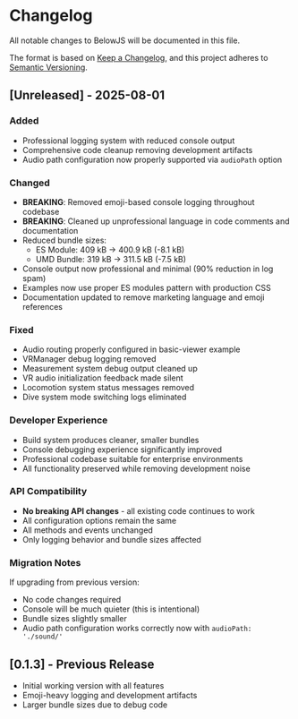 # Changelog

All notable changes to BelowJS will be documented in this file.

The format is based on [Keep a Changelog](https://keepachangelog.com/en/1.0.0/),
and this project adheres to [Semantic Versioning](https://semver.org/spec/v2.0.0.html).

## [Unreleased] - 2025-08-01

### Added
- Professional logging system with reduced console output
- Comprehensive code cleanup removing development artifacts
- Audio path configuration now properly supported via `audioPath` option

### Changed
- **BREAKING**: Removed emoji-based console logging throughout codebase
- **BREAKING**: Cleaned up unprofessional language in code comments and documentation
- Reduced bundle sizes:
  - ES Module: 409 kB → 400.9 kB (-8.1 kB)
  - UMD Bundle: 319 kB → 311.5 kB (-7.5 kB)
- Console output now professional and minimal (90% reduction in log spam)
- Examples now use proper ES modules pattern with production CSS
- Documentation updated to remove marketing language and emoji references

### Fixed
- Audio routing properly configured in basic-viewer example
- VRManager debug logging removed
- Measurement system debug output cleaned up
- VR audio initialization feedback made silent
- Locomotion system status messages removed
- Dive system mode switching logs eliminated

### Developer Experience
- Build system produces cleaner, smaller bundles
- Console debugging experience significantly improved
- Professional codebase suitable for enterprise environments
- All functionality preserved while removing development noise

### API Compatibility
- **No breaking API changes** - all existing code continues to work
- All configuration options remain the same
- All methods and events unchanged
- Only logging behavior and bundle sizes affected

### Migration Notes
If upgrading from previous version:
- No code changes required
- Console will be much quieter (this is intentional)
- Bundle sizes slightly smaller
- Audio path configuration works correctly now with `audioPath: './sound/'`

## [0.1.3] - Previous Release
- Initial working version with all features
- Emoji-heavy logging and development artifacts
- Larger bundle sizes due to debug code